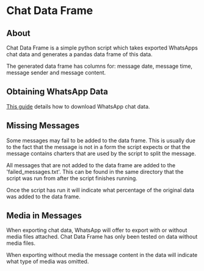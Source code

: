 # Chat Data Frame
## About
Chat Data Frame is a simple python script which takes exported WhatsApps chat data
and generates a pandas data frame of this data.

The generated data frame has columns for: message date, message time, message sender and message
content.

## Obtaining WhatsApp Data
[This guide](https://faq.whatsapp.com/196737011380816/?helpref=search&query=export%20chat%20history&search_session_id=13b2f689afbc8a73cac18906bb3169d1&sr=0) details how to download WhatsApp chat data.

## Missing Messages
Some messages may fail to be added to the data frame. This is usually due to the fact that the
message is not in a form the script expects or that the message contains charters that are
used by the script to split the message.

All messages that are not added to the data frame are added to the 'failed_messages.txt'. This
can be found in the same directory that the script was run from after the script finishes running.

Once the script has run it will indicate what percentage of the original data was added to the
data frame.

## Media in Messages
When exporting chat data, WhatsApp will offer to export with or without media files attached.
Chat Data Frame has only been tested on data without media files.

When exporting without media the message content in the data will indicate what type of media was
omitted.

